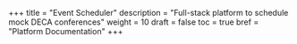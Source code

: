 +++
title = "Event Scheduler"
description = "Full-stack platform to schedule mock DECA conferences"
weight = 10
draft = false
toc = true
bref = "Platform Documentation"
+++

